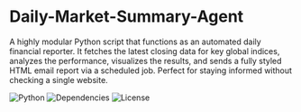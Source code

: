 # Daily-Market-Summary-Agent
A highly modular Python script that functions as an automated daily financial reporter. It fetches the latest closing data for key global indices, analyzes the performance, visualizes the results, and sends a fully styled HTML email report via a scheduled job. Perfect for staying informed without checking a single website.


![Python](https://img.shields.io/badge/Python-3.8%2B-blue?style=for-the-badge&logo=python)
![Dependencies](https://img.shields.io/badge/Dependencies-yfinance%2C%20Pandas%2C%20Matplotlib-brightgreen?style=for-the-badge)
![License](https://img.shields.io/github/license/shieladityabasugh/Daily-Market-Summary-Agent?style=for-the-badge)
